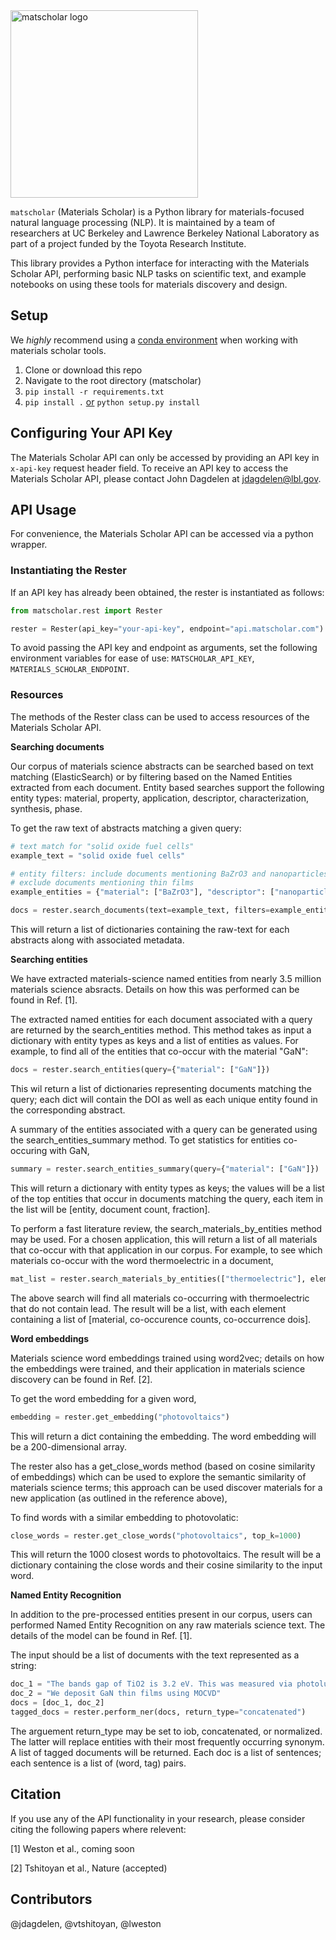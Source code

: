 <img src="docs/matscholar_logo.png" alt="matscholar logo" width="300px">

`matscholar` (Materials Scholar) is a Python library for materials-focused natural language 
processing (NLP). It is maintained by a team of researchers at UC Berkeley and Lawrence Berkeley 
National Laboratory as part of a project funded by the Toyota Research Institute.

This library provides a Python interface for interacting with the Materials Scholar API, performing
basic NLP tasks on scientific text, and example notebooks on using these tools for materials 
discovery and design.


## Setup

We *highly* recommend using a [conda environment](https://conda.io/docs/user-guide/tasks/manage-environments.html) 
when working with materials scholar tools.

1. Clone or download this repo
2. Navigate to the root directory (matscholar)
3. `pip install -r requirements.txt`
4. `pip install .` [or](https://stackoverflow.com/questions/15724093/difference-between-python-setup-py-install-and-pip-install) 
`python setup.py install`


## Configuring Your API Key
The Materials Scholar API can only be accessed by providing an API key in `x-api-key` request header field. 
To receive an API key to access the Materials Scholar API, please contact John Dagdelen at jdagdelen@lbl.gov.

## API Usage

For convenience, the Materials Scholar API can be accessed via a python wrapper.

### Instantiating the Rester

If an API key has already been obtained, the rester is instantiated as follows:

```python
from matscholar.rest import Rester

rester = Rester(api_key="your-api-key", endpoint="api.matscholar.com")
```

To avoid passing the API key and endpoint as arguments, set the following environment variables 
for ease of use: `MATSCHOLAR_API_KEY`, `MATERIALS_SCHOLAR_ENDPOINT`.

### Resources

The methods of the Rester class can be used to access resources of the Materials Scholar API.

**Searching documents**

Our corpus of materials science abstracts can be searched based on text matching 
(ElasticSearch) or by filtering based on the Named Entities extracted from each document. 
Entity based searches support the following entity types: material, property, application, 
descriptor, characterization, synthesis, phase.

To get the raw text of abstracts matching a given query:

```python
# text match for "solid oxide fuel cells"
example_text = "solid oxide fuel cells"

# entity filters: include documents mentioning BaZrO3 and nanoparticles; 
# exclude documents mentioning thin films
example_entities = {"material": ["BaZrO3"], "descriptor": ["nanoparticle", "-thin film"]}

docs = rester.search_documents(text=example_text, filters=example_entities)
```

This will return a list of dictionaries containing the raw-text for each abstracts along with 
associated metadata.

**Searching entities**

We have extracted materials-science named entities from nearly 3.5 million materials science
absracts. Details on how this was performed can be found in Ref. [1].

The extracted named entities for each document associated with a query are returned by the 
search_entities method. This method takes as input a dictionary with entity types as keys and a list of entities
 as values. For example, to find all of the entities that co-occur with the material
"GaN":

```python
docs = rester.search_entities(query={"material": ["GaN"]})
```

This wil return a list of dictionaries representing documents matching the query; each dict will contain 
the DOI as well as each unique entity found in the corresponding abstract.

A summary of the entities associated with a query can be generated using the search_entities_summary method. To get 
statistics for entities co-occuring with GaN,

```python
summary = rester.search_entities_summary(query={"material": ["GaN"]})
```
 This will return a dictionary with entity types as keys; the values will be a list of the top entities
 that occur in documents matching the query, each item in the list will be [entity, document count, fraction].
 
To perform a fast literature review, the search_materials_by_entities method may be used. For a chosen application, 
this will return a list of all materials that co-occur with that application in our corpus. For example,
to see which materials co-occur with the word thermoelectric in a document,

```python
mat_list = rester.search_materials_by_entities(["thermoelectric"], elements=["-Pb"], cutoff=None)
```

The above search will find all materials co-occurring with thermoelectric that do not contain lead. 
The result will be a list, with each element containing a list of [material, co-occurence counts, co-occurrence dois].
 
**Word embeddings**

Materials science word embeddings trained using word2vec; details on how the embeddings were trained,
and their application in materials science discovery can be found in Ref. [2].

To get the word embedding for a given word,
```python
embedding = rester.get_embedding("photovoltaics")
```

This will return a dict containing the embedding. The word embedding will be a 200-dimensional array.

The rester also has a get_close_words method (based on cosine similarity of embeddings) which can be used to 
explore the semantic similarity of materials science terms; this approach can be used discover materials
for a new application (as outlined in the reference above), 

To find words with a similar embedding to photovolatic:

```python
close_words = rester.get_close_words("photovoltaics", top_k=1000)
```

This will return the 1000 closest words to photovoltaics. The result will be a dictionary containing 
the close words and their cosine similarity to the input word. 

**Named Entity Recognition**

In addition to the pre-processed entities present in our corpus, users can performed Named Entity 
Recognition on any raw materials science text. The details of the model can be found in Ref. [1].

The input should be a list of documents with the text represented as a string:

```python
doc_1 = "The bands gap of TiO2 is 3.2 eV. This was measured via photoluminescence"
doc_2 = "We deposit GaN thin films using MOCVD"
docs = [doc_1, doc_2] 
tagged_docs = rester.perform_ner(docs, return_type="concatenated")
```

The arguement return_type may be set to iob, concatenated, or normalized. The latter will replace
entities with their most frequently occurring synonym. A  list of tagged documents will be returned.
Each doc is a list of sentences; each sentence is a list of (word, tag) pairs.

## Citation

If you use any of the API functionality in your research, please consider citing the following papers
where relevent:

[1] Weston et al., coming soon

[2] Tshitoyan et al., Nature (accepted)


## Contributors
@jdagdelen, @vtshitoyan, @lweston

